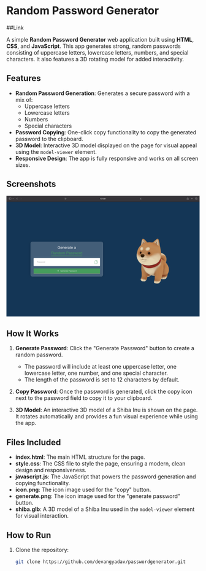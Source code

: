 # Random Password Generator

##Link<a href="https://devangyadav.github.io/passwordgenerator"></a>

A simple **Random Password Generator** web application built using **HTML**, **CSS**, and **JavaScript**. This app generates strong, random passwords consisting of uppercase letters, lowercase letters, numbers, and special characters. It also features a 3D rotating model for added interactivity.

## Features

- **Random Password Generation**: Generates a secure password with a mix of:
  - Uppercase letters
  - Lowercase letters
  - Numbers
  - Special characters
- **Password Copying**: One-click copy functionality to copy the generated password to the clipboard.
- **3D Model**: Interactive 3D model displayed on the page for visual appeal using the `model-viewer` element.
- **Responsive Design**: The app is fully responsive and works on all screen sizes.

## Screenshots

![Random Password Generator Screenshot](Screenshot.png)

## How It Works

1. **Generate Password**: Click the "Generate Password" button to create a random password.
   - The password will include at least one uppercase letter, one lowercase letter, one number, and one special character.
   - The length of the password is set to 12 characters by default.
   
2. **Copy Password**: Once the password is generated, click the copy icon next to the password field to copy it to your clipboard.

3. **3D Model**: An interactive 3D model of a Shiba Inu is shown on the page. It rotates automatically and provides a fun visual experience while using the app.

## Files Included

- **index.html**: The main HTML structure for the page.
- **style.css**: The CSS file to style the page, ensuring a modern, clean design and responsiveness.
- **javascript.js**: The JavaScript that powers the password generation and copying functionality.
- **icon.png**: The icon image used for the "copy" button.
- **generate.png**: The icon image used for the "generate password" button.
- **shiba.glb**: A 3D model of a Shiba Inu used in the `model-viewer` element for visual interaction.

## How to Run

1. Clone the repository:
   ```bash
   git clone https://github.com/devangyadav/passwordgenerator.git
